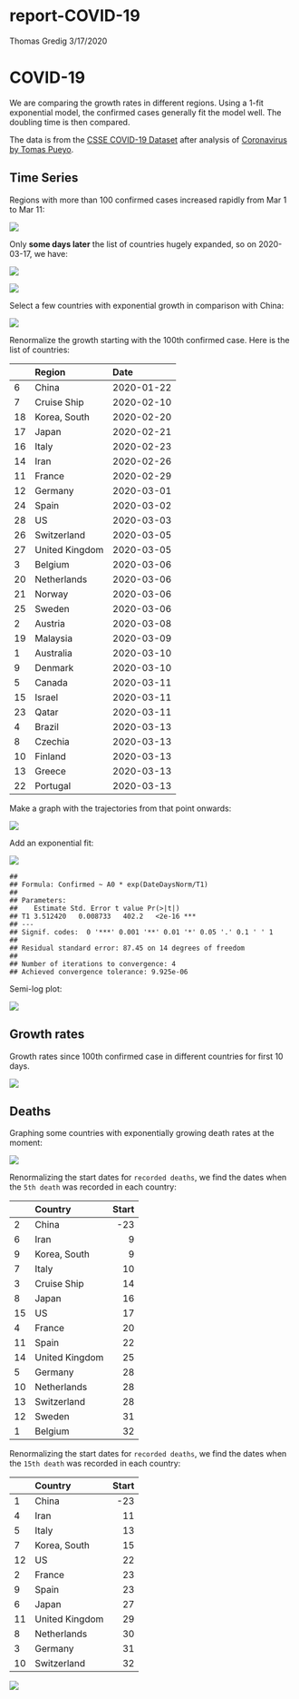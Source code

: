 report-COVID-19
================
Thomas Gredig
3/17/2020

# COVID-19

We are comparing the growth rates in different regions. Using a 1-fit
exponential model, the confirmed cases generally fit the model well. The
doubling time is then compared.

The data is from the [CSSE COVID-19
Dataset](https://github.com/CSSEGISandData/COVID-19) after analysis of
[Coronavirus by Tomas
Pueyo](https://medium.com/@tomaspueyo/coronavirus-act-today-or-people-will-die-f4d3d9cd99ca).

## Time Series

Regions with more than 100 confirmed cases increased rapidly from Mar 1
to Mar 11:

![](README_files/figure-gfm/unnamed-chunk-1-1.png)<!-- -->

Only **some days later** the list of countries hugely expanded, so on
2020-03-17, we have:

![](README_files/figure-gfm/unnamed-chunk-2-1.png)<!-- -->

![](README_files/figure-gfm/unnamed-chunk-3-1.png)<!-- -->

Select a few countries with exponential growth in comparison with China:

![](README_files/figure-gfm/unnamed-chunk-4-1.png)<!-- -->

Renormalize the growth starting with the 100th confirmed case. Here is
the list of countries:

|    | Region         | Date       |
| -- | :------------- | :--------- |
| 6  | China          | 2020-01-22 |
| 7  | Cruise Ship    | 2020-02-10 |
| 18 | Korea, South   | 2020-02-20 |
| 17 | Japan          | 2020-02-21 |
| 16 | Italy          | 2020-02-23 |
| 14 | Iran           | 2020-02-26 |
| 11 | France         | 2020-02-29 |
| 12 | Germany        | 2020-03-01 |
| 24 | Spain          | 2020-03-02 |
| 28 | US             | 2020-03-03 |
| 26 | Switzerland    | 2020-03-05 |
| 27 | United Kingdom | 2020-03-05 |
| 3  | Belgium        | 2020-03-06 |
| 20 | Netherlands    | 2020-03-06 |
| 21 | Norway         | 2020-03-06 |
| 25 | Sweden         | 2020-03-06 |
| 2  | Austria        | 2020-03-08 |
| 19 | Malaysia       | 2020-03-09 |
| 1  | Australia      | 2020-03-10 |
| 9  | Denmark        | 2020-03-10 |
| 5  | Canada         | 2020-03-11 |
| 15 | Israel         | 2020-03-11 |
| 23 | Qatar          | 2020-03-11 |
| 4  | Brazil         | 2020-03-13 |
| 8  | Czechia        | 2020-03-13 |
| 10 | Finland        | 2020-03-13 |
| 13 | Greece         | 2020-03-13 |
| 22 | Portugal       | 2020-03-13 |

Make a graph with the trajectories from that point onwards:

![](README_files/figure-gfm/unnamed-chunk-6-1.png)<!-- -->

Add an exponential fit:

![](README_files/figure-gfm/unnamed-chunk-7-1.png)<!-- -->

    ## 
    ## Formula: Confirmed ~ A0 * exp(DateDaysNorm/T1)
    ## 
    ## Parameters:
    ##    Estimate Std. Error t value Pr(>|t|)    
    ## T1 3.512420   0.008733   402.2   <2e-16 ***
    ## ---
    ## Signif. codes:  0 '***' 0.001 '**' 0.01 '*' 0.05 '.' 0.1 ' ' 1
    ## 
    ## Residual standard error: 87.45 on 14 degrees of freedom
    ## 
    ## Number of iterations to convergence: 4 
    ## Achieved convergence tolerance: 9.925e-06

Semi-log plot:

![](README_files/figure-gfm/unnamed-chunk-8-1.png)<!-- -->

## Growth rates

Growth rates since 100th confirmed case in different countries for first
10 days.

![](README_files/figure-gfm/unnamed-chunk-9-1.png)<!-- -->

## Deaths

Graphing some countries with exponentially growing death rates at the
moment:

![](README_files/figure-gfm/unnamed-chunk-11-1.png)<!-- -->

Renormalizing the start dates for `recorded deaths`, we find the dates
when the `5th death` was recorded in each country:

|    | Country        | Start |
| -- | :------------- | ----: |
| 2  | China          |  \-23 |
| 6  | Iran           |     9 |
| 9  | Korea, South   |     9 |
| 7  | Italy          |    10 |
| 3  | Cruise Ship    |    14 |
| 8  | Japan          |    16 |
| 15 | US             |    17 |
| 4  | France         |    20 |
| 11 | Spain          |    22 |
| 14 | United Kingdom |    25 |
| 5  | Germany        |    28 |
| 10 | Netherlands    |    28 |
| 13 | Switzerland    |    28 |
| 12 | Sweden         |    31 |
| 1  | Belgium        |    32 |

Renormalizing the start dates for `recorded deaths`, we find the dates
when the `15th death` was recorded in each country:

|    | Country        | Start |
| -- | :------------- | ----: |
| 1  | China          |  \-23 |
| 4  | Iran           |    11 |
| 5  | Italy          |    13 |
| 7  | Korea, South   |    15 |
| 12 | US             |    22 |
| 2  | France         |    23 |
| 9  | Spain          |    23 |
| 6  | Japan          |    27 |
| 11 | United Kingdom |    29 |
| 8  | Netherlands    |    30 |
| 3  | Germany        |    31 |
| 10 | Switzerland    |    32 |

![](README_files/figure-gfm/unnamed-chunk-14-1.png)<!-- -->
